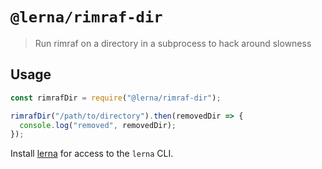 # `@lerna/rimraf-dir`

> Run rimraf on a directory in a subprocess to hack around slowness

## Usage

```js
const rimrafDir = require("@lerna/rimraf-dir");

rimrafDir("/path/to/directory").then(removedDir => {
  console.log("removed", removedDir);
});
```

Install [lerna](https://www.npmjs.com/package/lerna) for access to the `lerna` CLI.
